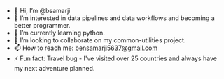 - 👋 Hi, I’m @bsamarji
- 👀 I’m interested in data pipelines and data workflows and becoming a better programmer.
- 🌱 I’m currently learning python.
- 💞️ I’m looking to collaborate on my common-utilities project.
- 📫 How to reach me: bensamarji5637@gmail.com
- ⚡ Fun fact: Travel bug - I've visited over 25 countries and always have my next adventure planned.

<!---
bsamarji/bsamarji is a ✨ special ✨ repository because its `README.md` (this file) appears on your GitHub profile.
You can click the Preview link to take a look at your changes.
--->
